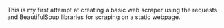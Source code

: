 This is my first attempt at creating a basic web scraper using the requests and BeautifulSoup libraries for scraping on a static webpage.
